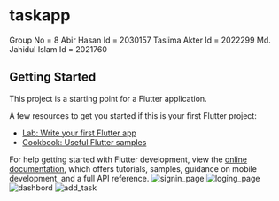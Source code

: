 # taskapp

Group No = 8
Abir Hasan
Id = 2030157
Taslima Akter
Id = 2022299
Md. Jahidul Islam
Id = 2021760

## Getting Started

This project is a starting point for a Flutter application.

A few resources to get you started if this is your first Flutter project:

- [Lab: Write your first Flutter app](https://docs.flutter.dev/get-started/codelab)
- [Cookbook: Useful Flutter samples](https://docs.flutter.dev/cookbook)

For help getting started with Flutter development, view the
[online documentation](https://docs.flutter.dev/), which offers tutorials,
samples, guidance on mobile development, and a full API reference.
![signin_page](https://github.com/mdjahidulislam2050/taskapp/assets/117752964/07d6ac2f-5cf7-402c-ac64-d86d070351e9)
![loging_page](https://github.com/mdjahidulislam2050/taskapp/assets/117752964/17465006-37f3-4e8a-9162-3c5ea021d74d)
![dashbord](https://github.com/mdjahidulislam2050/taskapp/assets/117752964/0e68ed75-39ef-4651-87b0-3bfa6b1b8f6c)
![add_task](https://github.com/mdjahidulislam2050/taskapp/assets/117752964/067016ae-532a-4de8-aab9-51e04ad6de32)
